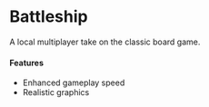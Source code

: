 # Battleship
A local multiplayer take on the classic board game.

#### Features
 - Enhanced gameplay speed
 - Realistic graphics
